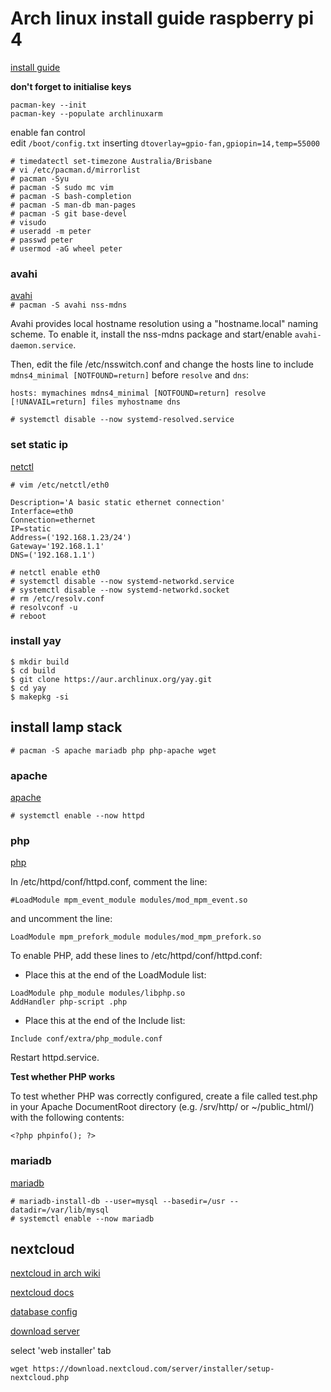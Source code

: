 [modeline]: # ( vim: set ft=markdown sts=4 sw=4 et: )


# Arch linux install guide raspberry pi 4

[install guide](https://archlinuxarm.org/platforms/armv8/broadcom/raspberry-pi-4)  

**don't forget to initialise keys**  
```
pacman-key --init
pacman-key --populate archlinuxarm
```

enable fan control  
edit `/boot/config.txt` inserting `dtoverlay=gpio-fan,gpiopin=14,temp=55000`  

`# timedatectl set-timezone Australia/Brisbane`  
`# vi /etc/pacman.d/mirrorlist`  
`# pacman -Syu`  
`# pacman -S sudo mc vim`  
`# pacman -S bash-completion`  
`# pacman -S man-db man-pages`  
`# pacman -S git base-devel`  
`# visudo`  
`# useradd -m peter`  
`# passwd peter`  
`# usermod -aG wheel peter`  

### avahi

[avahi](https://wiki.archlinux.org/title/avahi)  
`# pacman -S avahi nss-mdns`  

Avahi provides local hostname resolution using a "hostname.local" naming scheme. To enable it, install the nss-mdns package and start/enable `avahi-daemon.service`.

Then, edit the file /etc/nsswitch.conf and change the hosts line to include `mdns4_minimal [NOTFOUND=return]` before `resolve` and `dns`:

`hosts: mymachines mdns4_minimal [NOTFOUND=return] resolve [!UNAVAIL=return] files myhostname dns`


`# systemctl disable --now systemd-resolved.service`  




### set static ip

[netctl](https://wiki.archlinux.org/title/netctl)


`# vim /etc/netctl/eth0`
```
Description='A basic static ethernet connection'
Interface=eth0
Connection=ethernet
IP=static
Address=('192.168.1.23/24')
Gateway='192.168.1.1'
DNS=('192.168.1.1')
```

`# netctl enable eth0`  
`# systemctl disable --now systemd-networkd.service`  
`# systemctl disable --now systemd-networkd.socket`  
`# rm /etc/resolv.conf`  
`# resolvconf -u`  
`# reboot  `

### install yay

```
$ mkdir build
$ cd build
$ git clone https://aur.archlinux.org/yay.git
$ cd yay
$ makepkg -si
```
                                                                                                                          
## install lamp stack

`# pacman -S apache mariadb php php-apache wget`

### apache

[apache](https://wiki.archlinux.org/title/Apache_HTTP_Server)

`# systemctl enable --now httpd`  


### php

[php](https://wiki.archlinux.org/title/Apache_HTTP_Server#PHP)  


In /etc/httpd/conf/httpd.conf, comment the line:

`#LoadModule mpm_event_module modules/mod_mpm_event.so`

and uncomment the line:

`LoadModule mpm_prefork_module modules/mod_mpm_prefork.so`

To enable PHP, add these lines to /etc/httpd/conf/httpd.conf:

* Place this at the end of the LoadModule list:

```
LoadModule php_module modules/libphp.so
AddHandler php-script .php
```
* Place this at the end of the Include list:
```
Include conf/extra/php_module.conf
```
Restart httpd.service. 

**Test whether PHP works**

To test whether PHP was correctly configured, create a file called test.php in your Apache DocumentRoot directory (e.g. /srv/http/ or ~<username>/public_html/) with the following contents:

```
<?php phpinfo(); ?>
```


### mariadb

[mariadb](https://wiki.archlinux.org/title/MariaDB)

```
# mariadb-install-db --user=mysql --basedir=/usr --datadir=/var/lib/mysql
# systemctl enable --now mariadb

```

## nextcloud

[nextcloud in arch wiki](https://wiki.archlinux.org/title/Nextcloud)

[nextcloud docs](https://docs.nextcloud.com/server/latest/admin_manual/installation/source_installation.html)  

[database config](https://docs.nextcloud.com/server/latest/admin_manual/configuration_database/linux_database_configuration.html)



[download server](https://nextcloud.com/install/#instructions-server)  

select 'web installer' tab 

```
wget https://download.nextcloud.com/server/installer/setup-nextcloud.php 
```
